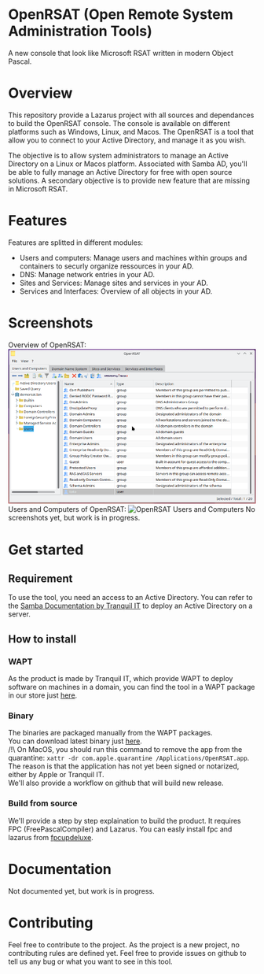 # OpenRSAT (Open Remote System Administration Tools)
A new console that look like Microsoft RSAT written in modern Object Pascal.

# Overview
This repository provide a Lazarus project with all sources and dependances to build the OpenRSAT console.
The console is available on different platforms such as Windows, Linux, and Macos.
The OpenRSAT is a tool that allow you to connect to your Active Directory, and manage it as you wish.

The objective is to allow system administrators to manage an Active Directory on a Linux or Macos platform.
Associated with Samba AD, you'll be able to fully manage an Active Directory for free with open source solutions.
A secondary objective is to provide new feature that are missing in Microsoft RSAT.

# Features
Features are splitted in different modules:
- Users and computers: Manage users and machines within groups and containers to securly organize ressources in your AD. 
- DNS: Manage network entries in your AD.
- Sites and Services: Manage sites and services in your AD.
- Services and Interfaces: Overview of all objects in your AD.

# Screenshots
Overview of OpenRSAT:
![](./assets/Screenshots/OpenRSAT%20-%20Overview.gif "OpenRSAT overview")
Users and Computers of OpenRSAT:
![](./assets/Screenshots/OpenRSAT%20-%20ADUC.gif "OpenRSAT Users and Computers")
No screenshots yet, but work is in progress.

# Get started
## Requirement
To use the tool, you need an access to an Active Directory. You can refer to the [Samba Documentation by Tranquil IT](https://samba.tranquil.it/doc/fr/#) to deploy an Active Directory on a server.


## How to install
### WAPT
As the product is made by Tranquil IT, which provide WAPT to deploy software on machines in a domain, you can find the tool in a WAPT package in our store just [here](https://wapt.tranquil.it/store/fr/tis-openrsat).
### Binary
The binaries are packaged manually from the WAPT packages. \
You can download latest binary just [here](https://github.com/tranquilit/OpenRSAT/releases). \
/!\\ On MacOS, you should run this command to remove the app from the quarantine: `xattr -dr com.apple.quarantine /Applications/OpenRSAT.app`. The reason is that the application has not yet been signed or notarized, either by Apple or Tranquil IT. \
We'll also provide a workflow on github that will build new release.
### Build from source
We'll provide a step by step explaination to build the product. It requires FPC (FreePascalCompiler) and Lazarus.
You can easly install fpc and lazarus from [fpcupdeluxe](https://github.com/LongDirtyAnimAlf/fpcupdeluxe).

# Documentation
Not documented yet, but work is in progress.

# Contributing
Feel free to contribute to the project. As the project is a new project, no contributing rules are defined yet.
Feel free to provide issues on github to tell us any bug or what you want to see in this tool.